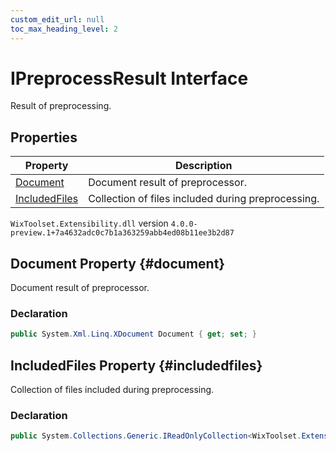 ```yaml
---
custom_edit_url: null
toc_max_heading_level: 2
---
```

# IPreprocessResult Interface
Result of preprocessing.
## Properties
| Property | Description |
| ------ | ----------- |
| [Document](#document) | Document result of preprocessor. |
| [IncludedFiles](#includedfiles) | Collection of files included during preprocessing. |
`WixToolset.Extensibility.dll` version `4.0.0-preview.1+7a4632adc0c7b1a363259abb4ed08b11ee3b2d87`
## Document Property {#document}
Document result of preprocessor.
### Declaration
```cs
public System.Xml.Linq.XDocument Document { get; set; } 
```
## IncludedFiles Property {#includedfiles}
Collection of files included during preprocessing.
### Declaration
```cs
public System.Collections.Generic.IReadOnlyCollection<WixToolset.Extensibility.Data.IIncludedFile> IncludedFiles { get; set; } 
```
